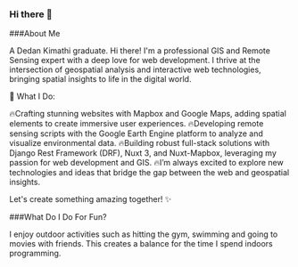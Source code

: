 ### Hi there 👋

<!--
**WayneGeet/WayneGeet** is a ✨ _special_ ✨ repository because its `README.md` (this file) appears on your GitHub profile.

Here are some ideas to get you started:

- 🔭 I’m currently working on ...
- 🌱 I’m currently learning ...
- 👯 I’m looking to collaborate on ...
- 🤔 I’m looking for help with ...
- 💬 Ask me about ...
- 📫 How to reach me: ...
- 😄 Pronouns: ...
- ⚡ Fun fact: ...
-->

###About Me

A Dedan Kimathi graduate.
Hi there! I'm a professional GIS and Remote Sensing expert with a deep love for web development. I thrive at the intersection of geospatial analysis and interactive web technologies, bringing spatial insights to life in the digital world.

🚀 What I Do:

🔥Crafting stunning websites with Mapbox and Google Maps, adding spatial elements to create immersive user experiences.
🔥Developing remote sensing scripts with the Google Earth Engine platform to analyze and visualize environmental data.
🔥Building robust full-stack solutions with Django Rest Framework (DRF), Nuxt 3, and Nuxt-Mapbox, leveraging my passion for web development and GIS.
🔥I’m always excited to explore new technologies and ideas that bridge the gap between the web and geospatial insights. 

Let's create something amazing together! ✨

###What Do I Do For Fun?

I enjoy outdoor activities such as hitting the gym, swimming and going to movies with friends. This creates a balance for the time I spend indoors programming.
